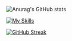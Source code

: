 
![Anurag's GitHub stats](https://github-readme-stats.vercel.app/api?username=EneaAvdullai&count_private=true&width=30%)

[![My Skills](https://skillicons.dev/icons?i=aws,azure,react,html,javascript,php,mysql,python,C#,C++,arduino,,flutter&perline=5)](https://skillicons.dev)

[![GitHub Streak](https://streak-stats.demolab.com/?user=EneaAvdullai&theme=dark&count_private=true)](https://git.io/streak-stats)

